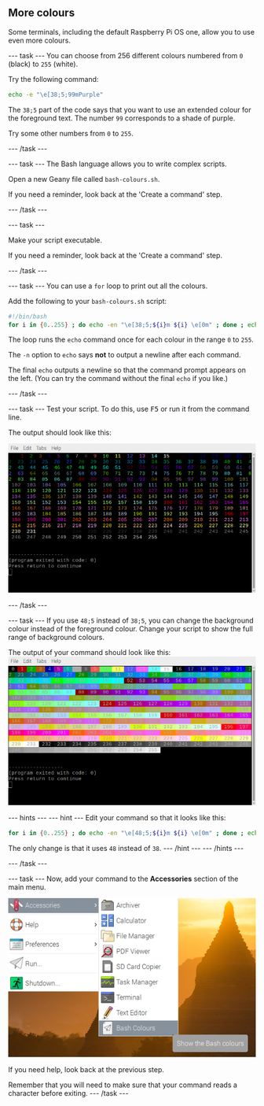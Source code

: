 ## More colours

Some terminals, including the default Raspberry Pi OS one, allow you to use even more colours. 

--- task ---
You can choose from 256 different colours numbered from `0` (black) to `255` (white).

Try the following command:

```bash
echo -e "\e[38;5;99mPurple"
```
The `38;5` part of the code says that you want to use an extended colour for the foreground text. The number `99` corresponds to a shade of purple. 

Try some other numbers from `0` to `255`. 

--- /task ---

--- task ---
The Bash language allows you to write complex scripts. 

Open a new Geany file called `bash-colours.sh`. 

If you need a reminder, look back at the 'Create a command' step.

--- /task ---

--- task ---

Make your script executable. 

If you need a reminder, look back at the 'Create a command' step.

--- /task ---

--- task ---
You can use a `for` loop to print out all the colours. 

Add the following to your `bash-colours.sh` script:

```bash
#!/bin/bash
for i in {0..255} ; do echo -en "\e[38;5;${i}m ${i} \e[0m" ; done ; echo
```

The loop runs the `echo` command once for each colour in the range `0` to `255`.

The `-n` option to `echo` says **not** to output a newline after each command.

The final `echo` outputs a newline so that the command prompt appears on the left. (You can try the command without the final `echo` if you like.)

--- /task ---

--- task ---
Test your script. To do this, use <kbd>F5</kbd> or run it from the command line.

The output should look like this:

![Colored numbers](images/command-256-foreground.png)

--- /task ---

--- task ---
If you use `48;5` instead of `38;5`, you can change the background colour instead of the foreground colour. Change your script to show the full range of background colours. 

The output of your command should look like this:
![Colored numbers](images/command-256-background.png)


--- hints ---
--- hint ---
Edit your command so that it looks like this:

```bash
for i in {0..255} ; do echo -en "\e[48;5;${i}m ${i} \e[0m" ; done ; echo
```

The only change is that it uses `48` instead of `38`.
--- /hint ---
--- /hints ---

--- /task ---

--- task ---
Now, add your command to the **Accessories** section of the main menu. 

![Colored numbers](images/command-colours-menu.png)

If you need help, look back at the previous step.

Remember that you will need to make sure that your command reads a character before exiting. 
--- /task ---

